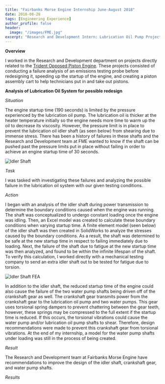 ```yaml
---
title: "Fairbanks Morse Engine Internship June-August 2018"
date: 2018-08-28
tags: [Engineering Experience]
author_profile: false
header:
  image: "/images/FME.jpg"
excerpt: "Research and Development Intern: Lubrication Oil Pump Project"
---
```

**Overview**

I worked in the Research and Development department on projects directly related to the [Trident Opposed Piston Engine](https://www.fairbanksmorse.com/trident-op). These projects consisted of conducting a failure analysis of an emissions testing probe before redesigning it, speeding up the startup of the engine, and creating a piston assembly cart to help technicians put in and take out pistons.

**Analysis of Lubrication Oil System for possible redesign**

*Situation*

The engine startup time (190 seconds) is limited by the pressure experienced by the lubrication oil pump. The lubrication oil is thicker at the heater temperature initially so the engine needs more time to warm up the oil to decrease its viscosity. However, the pressure limit is in place to prevent the lubrication oil idler shaft (as seen below) from shearing due to immense stress. There has been a history of failures in these shafts and the Research and Development team at FME wanted to know if the shaft can be pushed past the pressure limits put in place without failing in order to achieve an engine startup time of 30 seconds.

<img src="{{ site.url }}{{ site.baseurl }}/images/Shaft.png" alt="Idler Shaft">

*Task*

 I was tasked with investigating these failures and analyzing the possible failure in the lubrication oil system with our given testing conditions.

*Action*

I began with an analysis of the idler shaft during power transmission to determine the boundary conditions caused when the engine was running. The shaft was conceptualized to undergo constant loading once the engine was idling. Then, an Excel model was created to calculate these boundary conditions when varying startup time. A finite element model (seen below) of the idler shaft was then created in SolidWorks to analyze the stresses caused by the boundary conditions. As a result, the shaft was determined to be safe at the new startup time in respect to failing immediately due to loading. Next, the failure of the shaft due to fatigue at the new startup time was then analyzed, and found to be within the infinite lifespan of the shaft. To verify this calculation, I worked directly with a mechanical testing company to send an extra idler shaft out to be tested for fatigue due to torsion.

<img src="{{ site.url }}{{ site.baseurl }}/images/fea.png" alt="Idler Shaft FEA">

In addition to the idler shaft, the reduced startup time of the engine could also cause the failure of the two water pump shafts being driven off of the crankshaft gear as well. The crankshaft gear transmits power from the crankshaft gear to the lubrication oil pump and two water pumps. This gear uses torsional spring dampers to prevent chattering between the gear teeth, however, these springs may be compressed to the full extent if the startup time is reduced. If this occurs, the torsional vibrations could cause the water pump and/or lubrication oil pump shafts to shear. Therefore, design recommendations were made to prevent this crankshaft gear from torsional vibrations. At the end of my internship, a model for the water pump shafts under loading was still in the process of being created.

*Result*

The Research and Development team at Fairbanks Morse Engine have recommendations to improve the design of the idler shaft, crankshaft gear, and water pump shafts.



*Results*

